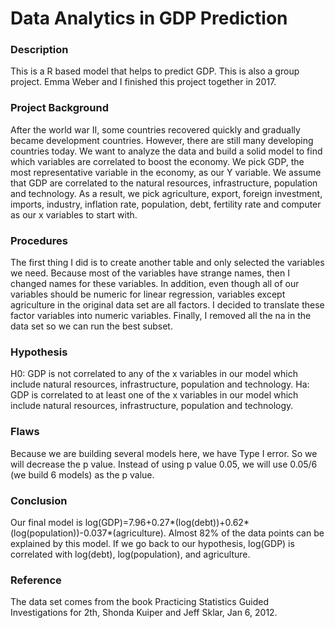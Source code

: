 # Data Analytics in GDP Prediction   

### Description
This is a R based model that helps to predict GDP. This is also a group project. Emma Weber and I finished this project together in 2017. 

### Project Background
After the world war II, some countries recovered quickly and gradually became development countries. However, there are still many developing countries today. We want to analyze the data and build a solid model to find which variables are correlated to boost the economy. We pick GDP, the most representative variable in the economy, as our Y variable. We assume that GDP are correlated to the natural resources, infrastructure, population and technology.  As a result, we pick agriculture, export, foreign investment, imports, industry, inflation rate, population, debt, fertility rate and computer as our x variables to start with. 

### Procedures
The first thing I did is to create another table and only selected the variables we need. Because most of the variables have strange names, then I changed names for these variables. In addition, even though all of our variables should be numeric for linear regression, variables except agriculture in the original data set are all factors. I decided to translate these factor variables into numeric variables. Finally, I removed all the na in the data set so we can run the best subset.

### Hypothesis
H0: GDP is not correlated to any of the x variables in our model which include natural resources, infrastructure, population and technology. 
Ha: GDP is correlated to at least one of the x variables in our model which include natural resources, infrastructure, population and technology.

### Flaws
Because we are building several models here, we have Type I error. So we will decrease the p value. Instead of using p value 0.05, we will use 0.05/6 (we build 6 models) as the p value.

### Conclusion
Our final model is log(GDP)=7.96+0.27*(log(debt))+0.62*(log(population))-0.037*(agriculture). Almost 82% of the data points can be explained by this model. 
If we go back to our hypothesis, log(GDP) is correlated with log(debt), log(population), and agriculture. 

### Reference
The data set comes from the book Practicing Statistics Guided Investigations for 2th, Shonda Kuiper and Jeff Sklar, Jan 6, 2012.



